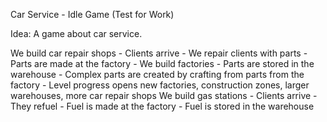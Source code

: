 Car Service - Idle Game (Test for Work)

Idea: A game about car service.

We build car repair shops - Clients arrive - We repair clients with parts - Parts
are made at the factory - We build factories - Parts are stored in the warehouse - Complex parts
are created by crafting from parts from the factory - Level progress opens new factories,
construction zones, larger warehouses, more car repair shops
We build gas stations - Clients arrive - They refuel - Fuel is made
at the factory - Fuel is stored in the warehouse
